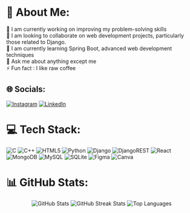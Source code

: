 # 💫 About Me:
🔭 I am currently working on improving my problem-solving skills<br>👯 I am looking to collaborate on web development projects, particularly those related to Django.<br>🌱 I am currently learning Spring Boot, advanced web development techniques<br>💬 Ask me about anything except me<br>⚡ Fun fact : I like raw coffee

## 🌐 Socials:
[![Instagram](https://img.shields.io/badge/Instagram-%23E4405F.svg?logo=Instagram&logoColor=white)](https://instagram.com/himannshu_yadav) [![LinkedIn](https://img.shields.io/badge/LinkedIn-%230077B5.svg?logo=linkedin&logoColor=white)](https://linkedin.com/in/himannshu-yadav) 

# 💻 Tech Stack:
![C](https://img.shields.io/badge/c-%2300599C.svg?style=for-the-badge&logo=c&logoColor=white) ![C++](https://img.shields.io/badge/c++-%2300599C.svg?style=for-the-badge&logo=c%2B%2B&logoColor=white) ![HTML5](https://img.shields.io/badge/html5-%23E34F26.svg?style=for-the-badge&logo=html5&logoColor=white) ![Python](https://img.shields.io/badge/python-3670A0?style=for-the-badge&logo=python&logoColor=ffdd54) ![Django](https://img.shields.io/badge/django-%23092E20.svg?style=for-the-badge&logo=django&logoColor=white) ![DjangoREST](https://img.shields.io/badge/DJANGO-REST-ff1709?style=for-the-badge&logo=django&logoColor=white&color=ff1709&labelColor=gray) ![React](https://img.shields.io/badge/react-%2320232a.svg?style=for-the-badge&logo=react&logoColor=%2361DAFB) ![MongoDB](https://img.shields.io/badge/MongoDB-%234ea94b.svg?style=for-the-badge&logo=mongodb&logoColor=white) ![MySQL](https://img.shields.io/badge/mysql-4479A1.svg?style=for-the-badge&logo=mysql&logoColor=white) ![SQLite](https://img.shields.io/badge/sqlite-%2307405e.svg?style=for-the-badge&logo=sqlite&logoColor=white) ![Figma](https://img.shields.io/badge/figma-%23F24E1E.svg?style=for-the-badge&logo=figma&logoColor=white) ![Canva](https://img.shields.io/badge/Canva-%2300C4CC.svg?style=for-the-badge&logo=Canva&logoColor=white)

# 📊 GitHub Stats:
<div align="center">
  <img src="https://github-readme-stats.vercel.app/api?username=bitsonymous&theme=radical&hide_border=true&include_all_commits=false&count_private=false" alt="GitHub Stats" />
  <img src="https://github-readme-streak-stats.herokuapp.com/?user=bitsonymous&theme=radical&hide_border=true" alt="GitHub Streak Stats" />
  <img src="https://github-readme-stats.vercel.app/api/top-langs/?username=bitsonymous&theme=radical&hide_border=true&include_all_commits=false&count_private=false&layout=compact" alt="Top Languages" />
</div>

<!-- Proudly created with GPRM ( https://gprm.itsvg.in ) -->
